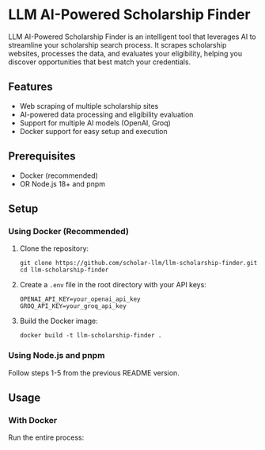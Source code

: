 # LLM AI-Powered Scholarship Finder

LLM AI-Powered Scholarship Finder is an intelligent tool that leverages AI to streamline your scholarship search process. It scrapes scholarship websites, processes the data, and evaluates your eligibility, helping you discover opportunities that best match your credentials.

## Features

- Web scraping of multiple scholarship sites
- AI-powered data processing and eligibility evaluation
- Support for multiple AI models (OpenAI, Groq)
- Docker support for easy setup and execution

## Prerequisites

- Docker (recommended)
- OR Node.js 18+ and pnpm

## Setup

### Using Docker (Recommended)

1. Clone the repository:
   ```
   git clone https://github.com/scholar-llm/llm-scholarship-finder.git
   cd llm-scholarship-finder
   ```

2. Create a `.env` file in the root directory with your API keys:
   ```
   OPENAI_API_KEY=your_openai_api_key
   GROQ_API_KEY=your_groq_api_key
   ```

3. Build the Docker image:
   ```
   docker build -t llm-scholarship-finder .
   ```

### Using Node.js and pnpm

Follow steps 1-5 from the previous README version.

## Usage

### With Docker

Run the entire process:
